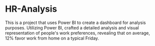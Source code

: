 # HR-Analysis
This is a project that uses Power BI to create a dashboard for analysis purposes.
Utilizing Power BI, crafted a detailed analysis and visual representation of people's work preferences, revealing that on average, 12% favor work from home on a typical Friday.
